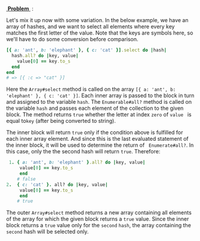 <ins> **Problem** </ins>	: 

Let's mix it up now with some variation. In the below example, we have  an array of hashes, and we want to select all elements where every key  matches the first letter of the value. Note that the keys are symbols  here, so we'll have to do some conversion before comparison.



```ruby
[{ a: 'ant', b: 'elephant' }, { c: 'cat' }].select do |hash|
  hash.all? do |key, value|
    value[0] == key.to_s
  end
end
# => [{ :c => "cat" }]
```

Here the `Array#select` method is called on the array `[{ a: 'ant', b: 'elephant' }, { c: 'cat' }]`. Each inner array is passed to the block in turn and assigned to the variable `hash`. The  `Enumerable#all?` method is called on the variable `hash` and passes each element of the collection to the given block. The method returns `true` whether the letter at index `zero` of `value ` is equal to`key` (after being converted to string). 

The inner block will return `true` only if the condition above is fulfilled for each inner array element. And since this is the last evaluated statement of the inner block, it will be used to determine the return of ` Enumerate#all?`.  In this case, only the the second hash will return `true`. Therefore: 



```ruby
 1. { a: 'ant', b: 'elephant' }.all? do |key, value|
     value[0] == key.to_s
	 end
	# false
2. 	{ c: 'cat' }. all? do |key, value|
	 value[0] == key.to_s
	 end
	# true
```

The outer `Array#select` method returns a new array containing all elements of the array for which the given block returns a `true` value. Since the inner block returns a `true` value only for the `second` `hash`, the array containing the `second` hash will be selected only. 